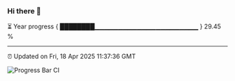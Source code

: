 ### Hi there 👋

⏳ Year progress { ████████▁▁▁▁▁▁▁▁▁▁▁▁▁▁▁▁▁▁▁▁▁▁ } 29.45 %

---

⏰ Updated on Fri, 18 Apr 2025 11:37:36 GMT

![Progress Bar CI](https://github.com/IshwaranRudhara/GIT-ACTION/workflows/Progress%20Bar%20CI/badge.svg)
